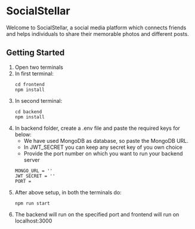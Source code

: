 # SocialStellar
Welcome to SocialStellar, a social media platform which connects friends and helps individuals to share their memorable photos and different posts.

## Getting Started
1. Open two terminals
2. In first terminal:
   ```
   cd frontend
   npm install
   ```
3. In second terminal:
   ```
   cd backend
   npm install
   ```
4. In backend folder, create a .env file and paste the required keys for below:<br>
   -  We have used MongoDB as database, so paste the MongoDB URL.
   -  In JWT_SECRET you can keep any secret key of you own choice
   -  Provide the port number on which you want to run your backend server
   ```
   MONGO_URL = ''
   JWT_SECRET = ''
   PORT = 
   ```
5. After above setup, in both the terminals do:
   ```
   npm run start
   ```
6. The backend will run on the specified port and frontend will run on localhost:3000
